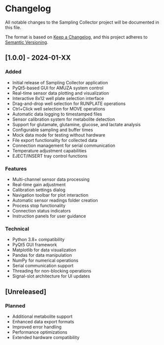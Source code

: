 # Changelog

All notable changes to the Sampling Collector project will be documented in this file.

The format is based on [Keep a Changelog](https://keepachangelog.com/en/1.0.0/),
and this project adheres to [Semantic Versioning](https://semver.org/spec/v2.0.0.html).

## [1.0.0] - 2024-01-XX

### Added
- Initial release of Sampling Collector application
- PyQt5-based GUI for AMUZA system control
- Real-time sensor data plotting and visualization
- Interactive 8x12 well plate selection interface
- Drag-and-drop well selection for RUNPLATE operations
- Ctrl+Click well selection for MOVE operations
- Automatic data logging to timestamped files
- Sensor calibration system for metabolite detection
- Support for glutamate, glutamine, glucose, and lactate analysis
- Configurable sampling and buffer times
- Mock data mode for testing without hardware
- File export functionality for collected data
- Connection management for serial communication
- Temperature adjustment capabilities
- EJECT/INSERT tray control functions

### Features
- Multi-channel sensor data processing
- Real-time gain adjustment
- Calibration settings dialog
- Navigation toolbar for plot interaction
- Automatic sensor readings folder creation
- Process stop functionality
- Connection status indicators
- Instruction panels for user guidance

### Technical
- Python 3.8+ compatibility
- PyQt5 GUI framework
- Matplotlib for data visualization
- Pandas for data manipulation
- NumPy for numerical operations
- Serial communication support
- Threading for non-blocking operations
- Signal-slot architecture for UI updates

## [Unreleased]

### Planned
- Additional metabolite support
- Enhanced data export formats
- Improved error handling
- Performance optimizations
- Extended hardware compatibility 